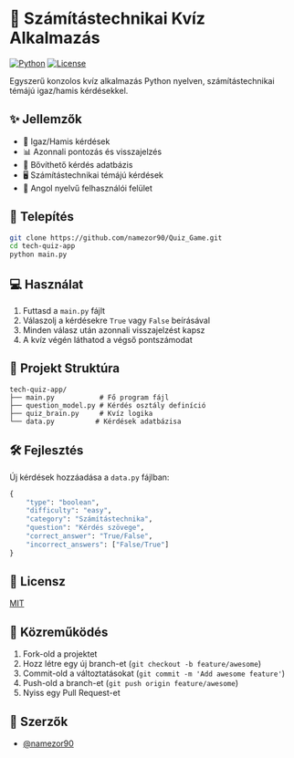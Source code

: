 # 🧠 Számítástechnikai Kvíz Alkalmazás

[![Python](https://img.shields.io/badge/Python-3.8%2B-blue.svg)](https://www.python.org/downloads/)
[![License](https://img.shields.io/badge/License-MIT-green.svg)](LICENSE)

Egyszerű konzolos kvíz alkalmazás Python nyelven, számítástechnikai témájú igaz/hamis kérdésekkel.

## ✨ Jellemzők

- 🎯 Igaz/Hamis kérdések
- 📊 Azonnali pontozás és visszajelzés
- 💾 Bővíthető kérdés adatbázis
- 🖥️ Számítástechnikai témájú kérdések
- 📝 Angol nyelvű felhasználói felület

## 🚀 Telepítés

```bash
git clone https://github.com/namezor90/Quiz_Game.git
cd tech-quiz-app
python main.py
```

## 💻 Használat

1. Futtasd a `main.py` fájlt
2. Válaszolj a kérdésekre `True` vagy `False` beírásával
3. Minden válasz után azonnali visszajelzést kapsz
4. A kvíz végén láthatod a végső pontszámodat

## 📁 Projekt Struktúra

```
tech-quiz-app/
├── main.py           # Fő program fájl
├── question_model.py # Kérdés osztály definíció
├── quiz_brain.py     # Kvíz logika
└── data.py          # Kérdések adatbázisa
```

## 🛠️ Fejlesztés

Új kérdések hozzáadása a `data.py` fájlban:

```python
{
    "type": "boolean",
    "difficulty": "easy",
    "category": "Számítástechnika",
    "question": "Kérdés szövege",
    "correct_answer": "True/False",
    "incorrect_answers": ["False/True"]
}
```

## 📝 Licensz

[MIT](LICENSE)

## 🤝 Közreműködés

1. Fork-old a projektet
2. Hozz létre egy új branch-et (`git checkout -b feature/awesome`)
3. Commit-old a változtatásokat (`git commit -m 'Add awesome feature'`)
4. Push-old a branch-et (`git push origin feature/awesome`)
5. Nyiss egy Pull Request-et

## 👥 Szerzők

- [@namezor90](https://github.com/namezor90)
